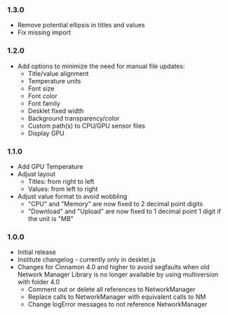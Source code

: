 
### 1.3.0
* Remove potential ellipsis in titles and values
* Fix missing import

### 1.2.0
* Add options to minimize the need for manual file updates:
  * Title/value alignment
  * Temperature units
  * Font size
  * Font color
  * Font family
  * Desklet fixed width
  * Background transparency/color
  * Custom path(s) to CPU/GPU sensor files
  * Display GPU

### 1.1.0
* Add GPU Temperature
* Adjust layout
  * Titles: from right to left
  * Values: from left to right
* Adjust value format to avoid wobbling
  * "CPU" and "Memory" are now fixed to 2 decimal point digits
  * "Download" and "Upload" are now fixed to 1 decimal point 1 digit if the unit is "MB"

### 1.0.0
* Initial release
* Institute changelog - currently only in desklet.js
* Changes for Cinnamon 4.0 and higher to avoid segfaults when old Network Manager Library is no longer available by using multiversion with folder 4.0
  * Comment out or delete all references to NetworkManager
  * Replace calls to NetworkManager with equivalent calls to NM
  * Change logError messages to not reference NetworkManager  
